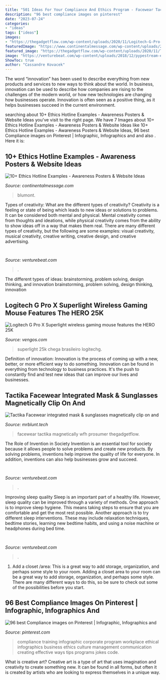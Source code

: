 ```yaml
---
title: "501 Ideas For Your Compliance And Ethics Program - Facewear Tactika Magnetically Wfh Prosumer Thegadgetflow"
description: "96 best compliance images on pinterest"
date: "2023-07-24"
categories:
- "ideas"
tags: ["ideas"]
images:
- "https://thegadgetflow.com/wp-content/uploads/2020/11/Logitech-G-Pro-X-Superlight-Wireless-Gaming-Mouse-07.jpg"
featuredImage: "https://www.continentalmessage.com/wp-content/uploads/2021/06/1-blumont.jpg"
featured_image: "https://thegadgetflow.com/wp-content/uploads/2020/11/Tactika-Facewear-Integrated-Mask-Sunglasses-04.jpg"
image: "https://venturebeat.com/wp-content/uploads/2018/12/pypestream-enterprise-messaging-solutions.png?w=539"
ShowToc: true
author: "Cassandre Kovacek"
---
```



The word “innovation” has been used to describe everything from new products and services to new ways to think about the world. In business, innovation can be used to describe how companies are rising to the challenges of the modern world, or how new technologies are changing how businesses operate. Innovation is often seen as a positive thing, as it helps businesses succeed in the current environment.

	

		
searching about 10+ Ethics Hotline Examples - Awareness Posters &amp; Website Ideas you've visit to the right page. We have 7 Images about 10+ Ethics Hotline Examples - Awareness Posters &amp; Website Ideas like 10+ Ethics Hotline Examples - Awareness Posters &amp; Website Ideas, 96 best Compliance images on Pinterest | Infographic, Infographics and and also . Here it is:
		
    
## 10+ Ethics Hotline Examples - Awareness Posters &amp; Website Ideas

<img loading=lazy src="https://www.continentalmessage.com/wp-content/uploads/2021/06/1-blumont.jpg" onerror="this.onerror=null;this.src='https://tse1.mm.bing.net/th?id=OIP.B4CCZFDCYvDx8-n-pdcYNwHaLW&amp;pid=15.1';" alt="10+ Ethics Hotline Examples - Awareness Posters &amp; Website Ideas">

_Source: continentalmessage.com_

>blumont. 

	

Types of creativity: What are the different types of creativity?
Creativity is a feeling or state of being which leads to new ideas or solutions to problems. It can be considered both mental and physical. Mental creativity comes from thoughts and ideations, while physical creativity comes from the ability to show ideas off in a way that makes them real. There are many different types of creativity, but the following are some examples: visual creativity, musical creativity, creative writing, creative design, and creative advertising.

    
## 

<img loading=lazy src="https://venturebeat.com/wp-content/uploads/2018/12/pypestream-enterprise-messaging-solutions.png?w=539" onerror="this.onerror=null;this.src='https://tse4.mm.bing.net/th?id=OIP.oMRssAO0AkzJPDkbuCh89AHaEc&amp;pid=15.1';" alt="">

_Source: venturebeat.com_

>. 

	

The different types of ideas: brainstorming, problem solving, design thinking, and innovation
brainstorming, problem solving, design thinking, innovation

    
## Logitech G Pro X Superlight Wireless Gaming Mouse Features The HERO 25K

<img loading=lazy src="https://thegadgetflow.com/wp-content/uploads/2020/11/Logitech-G-Pro-X-Superlight-Wireless-Gaming-Mouse-07.jpg" onerror="this.onerror=null;this.src='https://tse1.mm.bing.net/th?id=OIP.lR_Fa1LIvw0kcxKmuJalpAHaEK&amp;pid=15.1';" alt="Logitech G Pro X Superlight wireless gaming mouse features the HERO 25K">

_Source: vengos.com_

>superlight 25k chega brasileiro logitechg. 

	

Definition of innovation:
Innovation is the process of coming up with a new, better, or more efficient way to do something. Innovation can be found in everything from technology to business practices. It's the push to constantly find and test new ideas that can improve our lives and businesses.

    
## Tactika Facewear Integrated Mask &amp; Sunglasses Magnetically Clip On And

<img loading=lazy src="https://thegadgetflow.com/wp-content/uploads/2020/11/Tactika-Facewear-Integrated-Mask-Sunglasses-04.jpg" onerror="this.onerror=null;this.src='https://tse4.mm.bing.net/th?id=OIP.qvvn-W0K62uczLOlhs-z8QHaEK&amp;pid=15.1';" alt="Tactika Facewear integrated mask &amp; sunglasses magnetically clip on and">

_Source: mrblunt.tech_

>facewear tactika magnetically wfh prosumer thegadgetflow. 

	

The Role of Invention in Society
Invention is an essential tool for society because it allows people to solve problems and create new products. By solving problems, inventions help improve the quality of life for everyone. In addition, inventions can also help businesses grow and succeed.

    
## 

<img loading=lazy src="https://venturebeat.com/wp-content/uploads/2019/10/ai-timeline.jpeg?w=800" onerror="this.onerror=null;this.src='https://tse2.mm.bing.net/th?id=OIP.DLF2wBXoLC1B7dXhGmyb5gHaDt&amp;pid=15.1';" alt="">

_Source: venturebeat.com_

>. 

	

Improving sleep quality
Sleep is an important part of a healthy life. However, sleep quality can be improved through a variety of methods. One approach is to improve sleep hygiene. This means taking steps to ensure that you are comfortable and get the most rest possible. Another approach is to try different sleep interventions. These may include relaxation techniques, bedtime stories, learning new bedtime habits, and using a noise machine or headphones during bed time.

    
## 

<img loading=lazy src="https://venturebeat.com/wp-content/uploads/2018/07/null-1.png?w=800" onerror="this.onerror=null;this.src='https://tse2.mm.bing.net/th?id=OIP.D13atnXcueJvGD9npsjEKQHaE7&amp;pid=15.1';" alt="">

_Source: venturebeat.com_

>. 

	

1. Add a closet /area: This is a great way to add storage, organization, and perhaps some style to your room.
Adding a closet area to your room can be a great way to add storage, organization, and perhaps some style. There are many different ways to do this, so be sure to check out some of the possibilities before you start.

    
## 96 Best Compliance Images On Pinterest | Infographic, Infographics And

<img loading=lazy src="https://i.pinimg.com/736x/69/40/35/69403584e70d481275bd6a33483cbdbe--compliance-officer-corporate-training-ideas.jpg" onerror="this.onerror=null;this.src='https://tse4.mm.bing.net/th?id=OIP.hjpN1ziyQJ8ZCC-9D0rQzgHaYG&amp;pid=15.1';" alt="96 best Compliance images on Pinterest | Infographic, Infographics and">

_Source: pinterest.com_

>compliance training infographic corporate program workplace ethical infographics business ethics culture management communication creating effective ways tips programs jokes code. 

	

What is creative art?
Creative art is a type of art that uses imagination and creativity to create something new. It can be found in all forms, but often it is created by artists who are looking to express themselves in a unique way.

